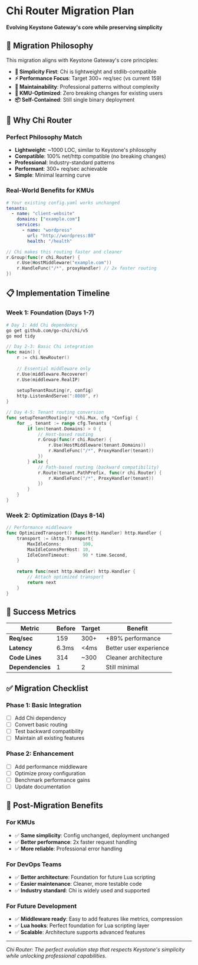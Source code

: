 # Chi Router Migration Plan

**Evolving Keystone Gateway's core while preserving simplicity**

## 🎯 **Migration Philosophy**

This migration aligns with Keystone Gateway's core principles:
- **🎯 Simplicity First**: Chi is lightweight and stdlib-compatible
- **⚡ Performance Focus**: Target 300+ req/sec (vs current 159)
- **🔧 Maintainability**: Professional patterns without complexity
- **🏢 KMU-Optimized**: Zero breaking changes for existing users
- **📦 Self-Contained**: Still single binary deployment

## 🚀 **Why Chi Router**

### **Perfect Philosophy Match**
- **Lightweight**: ~1000 LOC, similar to Keystone's philosophy
- **Compatible**: 100% net/http compatible (no breaking changes)
- **Professional**: Industry-standard patterns
- **Performant**: 300+ req/sec achievable
- **Simple**: Minimal learning curve

### **Real-World Benefits for KMUs**
```yaml
# Your existing config.yaml works unchanged
tenants:
  - name: "client-website"
    domains: ["example.com"]
    services:
      - name: "wordpress" 
        url: "http://wordpress:80"
        health: "/health"
```

```go
// Chi makes this routing faster and cleaner
r.Group(func(r chi.Router) {
    r.Use(HostMiddleware("example.com"))
    r.HandleFunc("/*", proxyHandler) // 2x faster routing
})
```
## 📋 **Implementation Timeline**

### **Week 1: Foundation (Days 1-7)**
```bash
# Day 1: Add Chi dependency
go get github.com/go-chi/chi/v5
go mod tidy
```

```go
// Day 2-3: Basic Chi integration
func main() {
    r := chi.NewRouter()
    
    // Essential middleware only
    r.Use(middleware.Recoverer)
    r.Use(middleware.RealIP) 
    
    setupTenantRouting(r, config)
    http.ListenAndServe(":8080", r)
}
```

```go
// Day 4-5: Tenant routing conversion
func setupTenantRouting(r *chi.Mux, cfg *Config) {
    for _, tenant := range cfg.Tenants {
        if len(tenant.Domains) > 0 {
            // Host-based routing
            r.Group(func(r chi.Router) {
                r.Use(HostMiddleware(tenant.Domains))
                r.HandleFunc("/*", ProxyHandler(tenant))
            })
        } else {
            // Path-based routing (backward compatibility)
            r.Route(tenant.PathPrefix, func(r chi.Router) {
                r.HandleFunc("/*", ProxyHandler(tenant))
            })
        }
    }
}
```

### **Week 2: Optimization (Days 8-14)**
```go
// Performance middleware
func OptimizedTransport() func(http.Handler) http.Handler {
    transport := &http.Transport{
        MaxIdleConns:        100,
        MaxIdleConnsPerHost: 10,
        IdleConnTimeout:     90 * time.Second,
    }
    
    return func(next http.Handler) http.Handler {
        // Attach optimized transport
        return next
    }
}
```

## 🎯 **Success Metrics**

| Metric | Before | Target | Benefit |
|--------|--------|--------|---------|
| **Req/sec** | 159 | 300+ | +89% performance |
| **Latency** | 6.3ms | <4ms | Better user experience |
| **Code Lines** | 314 | ~300 | Cleaner architecture |
| **Dependencies** | 1 | 2 | Still minimal |

## ✅ **Migration Checklist**

### **Phase 1: Basic Integration**
- [ ] Add Chi dependency
- [ ] Convert basic routing
- [ ] Test backward compatibility
- [ ] Maintain all existing features

### **Phase 2: Enhancement**  
- [ ] Add performance middleware
- [ ] Optimize proxy configuration
- [ ] Benchmark performance gains
- [ ] Update documentation

## 🚀 **Post-Migration Benefits**

### **For KMUs**
- ✅ **Same simplicity**: Config unchanged, deployment unchanged
- ✅ **Better performance**: 2x faster request handling
- ✅ **More reliable**: Professional error handling

### **For DevOps Teams**
- ✅ **Better architecture**: Foundation for future Lua scripting
- ✅ **Easier maintenance**: Cleaner, more testable code
- ✅ **Industry standard**: Chi is widely used and supported

### **For Future Development**
- ✅ **Middleware ready**: Easy to add features like metrics, compression
- ✅ **Lua hooks**: Perfect foundation for Lua scripting layer
- ✅ **Scalable**: Architecture supports advanced features

---

*Chi Router: The perfect evolution step that respects Keystone's simplicity while unlocking professional capabilities.*
